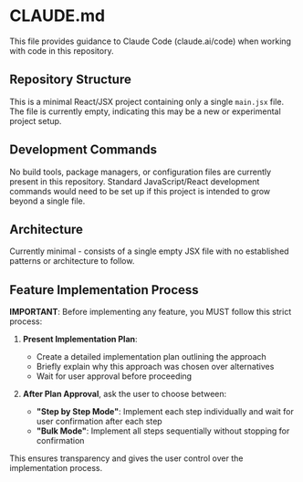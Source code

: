 # CLAUDE.md

This file provides guidance to Claude Code (claude.ai/code) when working with code in this repository.

## Repository Structure

This is a minimal React/JSX project containing only a single `main.jsx` file. The file is currently empty, indicating this may be a new or experimental project setup.

## Development Commands

No build tools, package managers, or configuration files are currently present in this repository. Standard JavaScript/React development commands would need to be set up if this project is intended to grow beyond a single file.

## Architecture

Currently minimal - consists of a single empty JSX file with no established patterns or architecture to follow.

## Feature Implementation Process

**IMPORTANT**: Before implementing any feature, you MUST follow this strict process:

1. **Present Implementation Plan**: 
   - Create a detailed implementation plan outlining the approach
   - Briefly explain why this approach was chosen over alternatives
   - Wait for user approval before proceeding

2. **After Plan Approval**, ask the user to choose between:
   - **"Step by Step Mode"**: Implement each step individually and wait for user confirmation after each step
   - **"Bulk Mode"**: Implement all steps sequentially without stopping for confirmation

This ensures transparency and gives the user control over the implementation process.